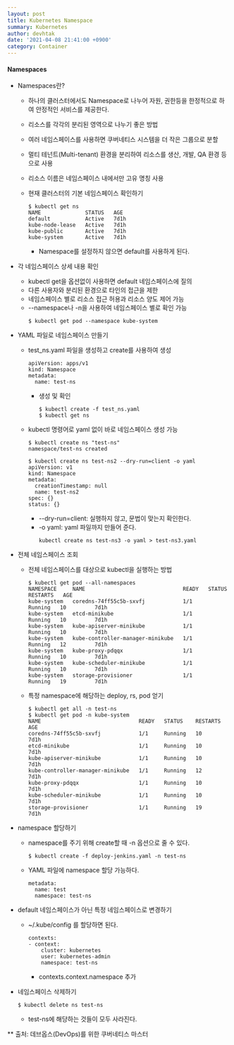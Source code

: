 ```yaml
---
layout: post
title: Kubernetes Namespace
summary: Kubernetes
author: devhtak
date: '2021-04-08 21:41:00 +0900'
category: Container
---
```


#### Namespaces

- Namespaces란?
  - 하나의 클러스터에서도 Namespace로 나누어 자원, 권한등을 한정적으로 하여 안정적인 서비스를 제공한다.
  - 리소스를 각각의 분리된 영역으로 나누기 좋은 방법  
  - 여러 네임스페이스를 사용하면 쿠버네티스 시스템을 더 작은 그룹으로 분할
  - 멀티 테넌트(Multi-tenant) 환경을 분리하여 리소스를 생산, 개발, QA 환경 등으로 사용
  - 리소스 이름은 네임스페이스 내에서만 고유 명칭 사용
  
  - 현재 클러스터의 기본 네임스페이스 확인하기
    ```
    $ kubectl get ns
    NAME              STATUS   AGE
    default           Active   7d1h
    kube-node-lease   Active   7d1h
    kube-public       Active   7d1h
    kube-system       Active   7d1h 
    ```
    - Namespace를 설정하지 않으면 default를 사용하게 된다.
    
- 각 네임스페이스 상세 내용 확인
  - kubectl get을 옵션없이 사용하면 default 네임스페이스에 질의
  - 다른 사용자와 분리된 환경으로 타인의 접근을 제한
  - 네임스페이스 별로 리소스 접근 허용과 리소스 양도 제어 가능
  - --namespace나 -n을 사용하여 네임스페이스 별로 확인 가능
    ```
    $ kubectl get pod --namespace kube-system
    ```

- YAML 파일로 네임스페이스 만들기
  - test_ns.yaml 파일을 생성하고 create를 사용하여 생성
    ```
    apiVersion: apps/v1
    kind: Namespace
    metadata:
      name: test-ns
    ```
    - 생성 및 확인
      ```
      $ kubectl create -f test_ns.yaml
      $ kubectl get ns
      ```
  - kubectl 명령어로 yaml 없이 바로 네임스페이스 생성 가능
    ```
    $ kubectl create ns "test-ns"
    namespace/test-ns created
    ```
    ```
    $ kubectl create ns test-ns2 --dry-run=client -o yaml
    apiVersion: v1
    kind: Namespace
    metadata:
      creationTimestamp: null
      name: test-ns2
    spec: {}
    status: {}
    ```
    - --dry-run=client: 실행하지 않고, 문법이 맞는지 확인한다.
    - -o yaml: yaml 파일까지 만들어 준다.
      ```
      kubectl create ns test-ns3 -o yaml > test-ns3.yaml
      ```

- 전체 네임스페이스 조회
  - 전체 네임스페이스를 대상으로 kubectl을 실행하는 방법
    ```
    $ kubectl get pod --all-namespaces
    NAMESPACE     NAME                               READY   STATUS    RESTARTS   AGE
    kube-system   coredns-74ff55c5b-sxvfj            1/1     Running   10         7d1h
    kube-system   etcd-minikube                      1/1     Running   10         7d1h
    kube-system   kube-apiserver-minikube            1/1     Running   10         7d1h
    kube-system   kube-controller-manager-minikube   1/1     Running   12         7d1h
    kube-system   kube-proxy-pdqqx                   1/1     Running   10         7d1h
    kube-system   kube-scheduler-minikube            1/1     Running   10         7d1h
    kube-system   storage-provisioner                1/1     Running   19         7d1h
    ```
  
  - 특정 namespace에 해당하는 deploy, rs, pod 얻기
    ```
    $ kubectl get all -n test-ns
    $ kubectl get pod -n kube-system
    NAME                               READY   STATUS    RESTARTS   AGE
    coredns-74ff55c5b-sxvfj            1/1     Running   10         7d1h
    etcd-minikube                      1/1     Running   10         7d1h
    kube-apiserver-minikube            1/1     Running   10         7d1h
    kube-controller-manager-minikube   1/1     Running   12         7d1h
    kube-proxy-pdqqx                   1/1     Running   10         7d1h
    kube-scheduler-minikube            1/1     Running   10         7d1h
    storage-provisioner                1/1     Running   19         7d1h
    ```

- namespace 할당하기
  - namespace를 주기 위해 create할 때 -n 옵션으로 줄 수 있다.
    ```
    $ kubectl create -f deploy-jenkins.yaml -n test-ns
    ```
  - YAML 파일에 namespace 할당 가능하다.
    ```
    metadata:
      name: test
      namespace: test-ns
    ```
  
- default 네임스페이스가 아닌 특정 네임스페이스로 변경하기
  - ~/.kube/config 를 할당하면 된다.
    ```
    contexts:
    - context:
        cluster: kubernetes
        user: kubernetes-admin
        namespace: test-ns
    ```
    - contexts.context.namespace 추가

- 네임스페이스 삭제하기
  ```
  $ kubectl delete ns test-ns
  ```
  - test-ns에 해당하는 것들이 모두 사라진다.

** 출처: 데브옵스(DevOps)를 위한 쿠버네티스 마스터
